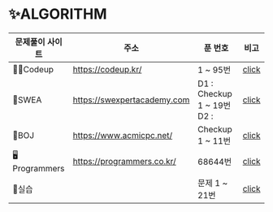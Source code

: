# ✨ALGORITHM

| 문제풀이 사이트 | 주소                        | 푼 번호                       | 비고                   |
| --------------- | --------------------------- | ----------------------------- | ---------------------- |
| 🐱‍🏍Codeup        | https://codeup.kr/          | 1 ~ 95번                      | [click](./codeup)      |
| 🌃SWEA           | https://swexpertacademy.com | D1 : Checkup 1 ~ 19번<br>D2 : | [click](./SWEA)        |
| 🥇BOJ            | https://www.acmicpc.net/    | Checkup 1 ~ 11번              | [click](./BOJ)         |
| 🖥Programmers    | https://programmers.co.kr/  | 68644번                       | [click](./programmers) |
| 📝실습           |                             | 문제 1 ~ 21번                 | [click](./training)    |